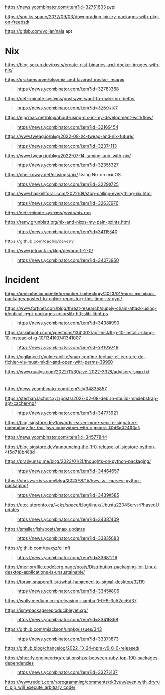 https://news.ycombinator.com/item?id=32751603 pypi

https://sporks.space/2022/09/03/downgrading-binary-packages-with-pkg-on-freebsd/

https://gitlab.com/volian/nala apt

# Nix
https://blog.sekun.dev/posts/create-rust-binaries-and-docker-images-with-nix/

https://grahamc.com/blog/nix-and-layered-docker-images
> https://news.ycombinator.com/item?id=32780368

https://determinate.systems/posts/we-want-to-make-nix-better
> https://news.ycombinator.com/item?id=32693107

https://ejpcmac.net/blog/about-using-nix-in-my-development-workflow/
> https://news.ycombinator.com/item?id=32169454

https://www.tweag.io/blog/2022-08-04-tweag-and-nix-future/
> https://news.ycombinator.com/item?id=32374113

https://www.tweag.io/blog/2022-07-14-taming-unix-with-nix/
> https://news.ycombinator.com/item?id=32355327

https://checkoway.net/musings/nix/ Using Nix on macOS
> https://news.ycombinator.com/item?id=32290725

https://www.haskellforall.com/2022/08/stop-calling-everything-nix.html
> https://news.ycombinator.com/item?id=32637976

https://determinate.systems/posts/nix-run

https://remy.grunblatt.org/nix-and-nixos-my-pain-points.html
> https://news.ycombinator.com/item?id=34115340

https://github.com/cachix/devenv

https://www.jetpack.io/blog/devbox-0-2-0/
> https://news.ycombinator.com/item?id=34073950

# Incident
https://arstechnica.com/information-technology/2023/01/more-malicious-packages-posted-to-online-repository-this-time-its-pypi/

https://www.fortinet.com/blog/threat-research/supply-chain-attack-using-identical-pypi-packages-colorslib-httpslib-libhttps
> https://news.ycombinator.com/item?id=34388990

https://askubuntu.com/questions/1341002/apt-install-g-10-installs-clang-10-instead-of-g-10/1341007#1341007
> https://news.ycombinator.com/item?id=34103049

https://vigilance.fr/vulnerabilite/snap-confine-lecture-et-ecriture-de-fichier-via-must-mkdir-and-open-with-perms-39990

https://www.qualys.com/2022/11/30/cve-2022-3328/advisory-snap.txt

#
https://news.ycombinator.com/item?id=34835857

https://stephan.lachnit.xyz/posts/2023-02-08-debian-sbuild-mmdebstrap-apt-cacher-ng/
> https://news.ycombinator.com/item?id=34778921

https://blog.sigstore.dev/towards-easier-more-secure-signature-technology-for-the-java-ecosystem-with-sigstore-60d6a02490a8

https://news.ycombinator.com/item?id=34577844

https://blog.sigstore.dev/announcing-the-1-0-release-of-sigstore-python-4f5d718b468d

https://pradyunsg.me/blog/2023/01/21/thoughts-on-python-packaging/
> https://news.ycombinator.com/item?id=34464657

https://chriswarrick.com/blog/2023/01/15/how-to-improve-python-packaging/
> https://news.ycombinator.com/item?id=34390585

https://utcc.utoronto.ca/~cks/space/blog/linux/Ubuntu2204ServerPhasedUpdates
> https://news.ycombinator.com/item?id=34387409

https://smaller.fish/posts/snap_updates
> https://news.ycombinator.com/item?id=33835083

https://github.com/teaxyz/cli nft
> https://news.ycombinator.com/item?id=33681216

https://memoryfile.codeberg.page/posts/Distribution-packaging-for-Linux-desktop-applications-is-unsustainable/

https://forum.snapcraft.io/t/what-happened-to-signal-desktop/32119
> https://news.ycombinator.com/item?id=33450806

https://wolfv.medium.com/releasing-mamba-1-0-8e3c52cc6d37

https://ismypackagereproducibleyet.org/
> https://news.ycombinator.com/item?id=33416898

https://github.com/mjackson/unpkg/issues/343
> https://news.ycombinator.com/item?id=33370873

https://github.blog/changelog/2022-10-24-npm-v9-0-0-released/

https://shopify.engineering/relationships-between-ruby-top-100-packages-dependencies
> https://news.ycombinator.com/item?id=33276137

https://www.reddit.com/r/programming/comments/xk3yuw/even_with_dryrun_pip_will_execute_arbitrary_code/